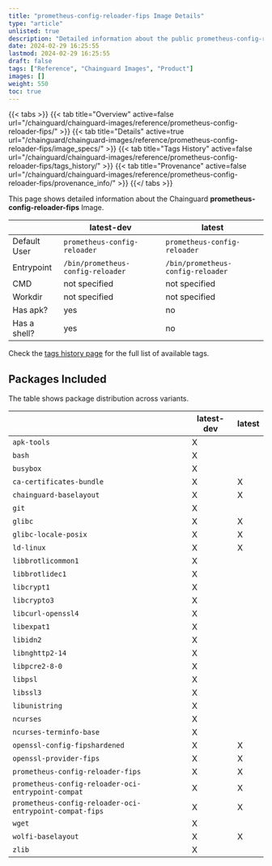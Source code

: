 ```yaml
---
title: "prometheus-config-reloader-fips Image Details"
type: "article"
unlisted: true
description: "Detailed information about the public prometheus-config-reloader-fips Chainguard Image."
date: 2024-02-29 16:25:55
lastmod: 2024-02-29 16:25:55
draft: false
tags: ["Reference", "Chainguard Images", "Product"]
images: []
weight: 550
toc: true
---
```


{{< tabs >}}
{{< tab title="Overview" active=false url="/chainguard/chainguard-images/reference/prometheus-config-reloader-fips/" >}}
{{< tab title="Details" active=true url="/chainguard/chainguard-images/reference/prometheus-config-reloader-fips/image_specs/" >}}
{{< tab title="Tags History" active=false url="/chainguard/chainguard-images/reference/prometheus-config-reloader-fips/tags_history/" >}}
{{< tab title="Provenance" active=false url="/chainguard/chainguard-images/reference/prometheus-config-reloader-fips/provenance_info/" >}}
{{</ tabs >}}

This page shows detailed information about the Chainguard **prometheus-config-reloader-fips** Image.

|              | latest-dev                        | latest                            |
|--------------|-----------------------------------|-----------------------------------|
| Default User | `prometheus-config-reloader`      | `prometheus-config-reloader`      |
| Entrypoint   | `/bin/prometheus-config-reloader` | `/bin/prometheus-config-reloader` |
| CMD          | not specified                     | not specified                     |
| Workdir      | not specified                     | not specified                     |
| Has apk?     | yes                               | no                                |
| Has a shell? | yes                               | no                                |

Check the [tags history page](/chainguard/chainguard-images/reference/prometheus-config-reloader-fips/tags_history/) for the full list of available tags.

## Packages Included
The table shows package distribution across variants.

|                                                         | latest-dev | latest |
|---------------------------------------------------------|------------|--------|
| `apk-tools`                                             | X          |        |
| `bash`                                                  | X          |        |
| `busybox`                                               | X          |        |
| `ca-certificates-bundle`                                | X          | X      |
| `chainguard-baselayout`                                 | X          | X      |
| `git`                                                   | X          |        |
| `glibc`                                                 | X          | X      |
| `glibc-locale-posix`                                    | X          | X      |
| `ld-linux`                                              | X          | X      |
| `libbrotlicommon1`                                      | X          |        |
| `libbrotlidec1`                                         | X          |        |
| `libcrypt1`                                             | X          |        |
| `libcrypto3`                                            | X          |        |
| `libcurl-openssl4`                                      | X          |        |
| `libexpat1`                                             | X          |        |
| `libidn2`                                               | X          |        |
| `libnghttp2-14`                                         | X          |        |
| `libpcre2-8-0`                                          | X          |        |
| `libpsl`                                                | X          |        |
| `libssl3`                                               | X          |        |
| `libunistring`                                          | X          |        |
| `ncurses`                                               | X          |        |
| `ncurses-terminfo-base`                                 | X          |        |
| `openssl-config-fipshardened`                           | X          | X      |
| `openssl-provider-fips`                                 | X          | X      |
| `prometheus-config-reloader-fips`                       | X          | X      |
| `prometheus-config-reloader-oci-entrypoint-compat`      | X          | X      |
| `prometheus-config-reloader-oci-entrypoint-compat-fips` | X          | X      |
| `wget`                                                  | X          |        |
| `wolfi-baselayout`                                      | X          | X      |
| `zlib`                                                  | X          |        |

